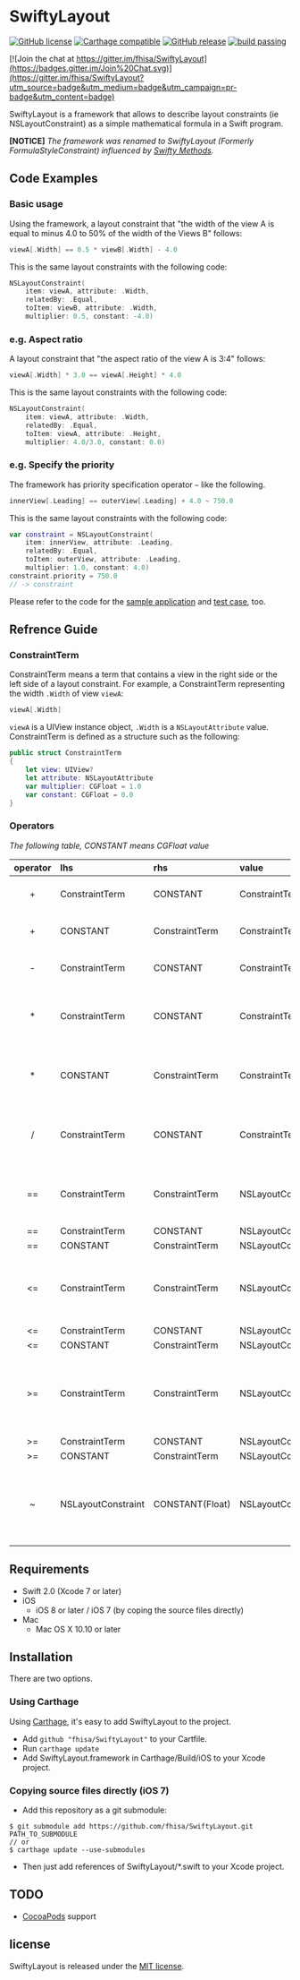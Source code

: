# SwiftyLayout

[![GitHub license](https://img.shields.io/badge/license-MIT-lightgrey.svg)](https://raw.githubusercontent.com/fhisa/SwiftyLayout/master/LICENSE)
[![Carthage compatible](https://img.shields.io/badge/Carthage-compatible-4BC51D.svg?style=flat)](https://github.com/Carthage/Carthage)
[![GitHub release](https://img.shields.io/github/release/fhisa/SwiftyLayout.svg)](https://github.com/fhisa/SwiftyLayout/releases)
[![build passing](https://travis-ci.org/fhisa/SwiftyLayout.png?branch=master)](https://travis-ci.org/fhisa/SwiftyLayout)

[![Join the chat at https://gitter.im/fhisa/SwiftyLayout](https://badges.gitter.im/Join%20Chat.svg)](https://gitter.im/fhisa/SwiftyLayout?utm_source=badge&utm_medium=badge&utm_campaign=pr-badge&utm_content=badge)

SwiftyLayout is a framework that allows to describe layout constraints (ie NSLayoutConstraint) as a simple mathematical formula in a Swift program.

**[NOTICE]** *The framework was renamed to SwiftyLayout (Formerly FormulaStyleConstraint) influenced by [Swifty Methods](https://realm.io/news/swift-summit-swifty-methods-clarity-brevity/).*

## Code Examples

### Basic usage

Using the framework, a layout constraint that "the width of the view A is equal to minus 4.0 to 50% of the width of the Views B" follows:
```swift
viewA[.Width] == 0.5 * viewB[.Width] - 4.0
```
This is the same layout constraints with the following code:
```swift
NSLayoutConstraint(
    item: viewA, attribute: .Width,
    relatedBy: .Equal,
    toItem: viewB, attribute: .Width,
    multiplier: 0.5, constant: -4.0)
```

### e.g. Aspect ratio

A layout constraint that "the aspect ratio of the view A is 3:4" follows:
```swift
viewA[.Width] * 3.0 == viewA[.Height] * 4.0
```
This is the same layout constraints with the following code:
```swift
NSLayoutConstraint(
    item: viewA, attribute: .Width,
    relatedBy: .Equal,
    toItem: viewA, attribute: .Height,
    multiplier: 4.0/3.0, constant: 0.0)
```

### e.g. Specify the priority

The framework has priority specification operator `~` like the following.
```swift
innerView[.Leading] == outerView[.Leading] + 4.0 ~ 750.0
```
This is the same layout constraints with the following code:
```swift
var constraint = NSLayoutConstraint(
    item: innerView, attribute: .Leading,
    relatedBy: .Equal,
    toItem: outerView, attribute: .Leading,
    multiplier: 1.0, constant: 4.0)
constraint.priority = 750.0
// -> constraint
```

Please refer to the code for the [sample application](https://github.com/fhisa/SwiftyLayout/blob/master/SampleApp/ViewController.swift) and [test case](https://github.com/fhisa/SwiftyLayout/blob/master/SwiftyLayoutTests/SwiftyLayoutTests.swift), too.

## Refrence Guide

### ConstraintTerm

ConstraintTerm means a term that contains a view in the right side or the left side of a layout constraint.
For example, a ConstraintTerm representing the width `.Width` of view `viewA`:
```swift
viewA[.Width]
```
`viewA` is a UIView instance object, `.Width` is a `NSLayoutAttribute` value.
ConstraintTerm is defined as a structure such as the following:
```swift
public struct ConstraintTerm
{
    let view: UIView?
    let attribute: NSLayoutAttribute
    var multiplier: CGFloat = 1.0
    var constant: CGFloat = 0.0
}
```

### Operators

*The following table, CONSTANT means CGFloat value*

| operator | lhs | rhs | value | semantics |
|:-----:|:---------------|:---------------|:---------------|:--|
| +     | ConstraintTerm | CONSTANT       | ConstraintTerm | add rhs value to lhs.constant |
| +     | CONSTANT       | ConstraintTerm | ConstraintTerm | add lhs value to rhs.constant |
| -     | ConstraintTerm | CONSTANT       | ConstraintTerm | subtract rhs value from lhs.constant |
| *     | ConstraintTerm | CONSTANT       | ConstraintTerm | multiply rhs value to lhs.multiplier and lhs.constant |
| *     | CONSTANT       | ConstraintTerm | ConstraintTerm | multiply lhs value to rhs.multiplier and rhs.constant |
| /     | ConstraintTerm | CONSTANT       | ConstraintTerm | divide lhs.multiplier and lhs.constant by rhs value |
| ==    | ConstraintTerm | ConstraintTerm | NSLayoutConstraint | create a layout constraint that "lhs is equal to lhs" |
| ==    | ConstraintTerm | CONSTANT       | NSLayoutConstraint | ditto |
| ==    | CONSTANT       | ConstraintTerm | NSLayoutConstraint | ditto |
| <=    | ConstraintTerm | ConstraintTerm | NSLayoutConstraint | create a layout constraint that "lhs is less than or equal to lhs" |
| <=    | ConstraintTerm | CONSTANT       | NSLayoutConstraint | ditto |
| <=    | CONSTANT       | ConstraintTerm | NSLayoutConstraint | ditto |
| >=    | ConstraintTerm | ConstraintTerm | NSLayoutConstraint | create a layout constraint that "lhs is greater than or equal to lhs" |
| >=    | ConstraintTerm | CONSTANT       | NSLayoutConstraint | ditto |
| >=    | CONSTANT       | ConstraintTerm | NSLayoutConstraint | ditto |
| ~     | NSLayoutConstraint | CONSTANT(Float) | NSLayoutConstraint | Change the priority of a layout constraint, and return the constraint |

## Requirements

- Swift 2.0 (Xcode 7 or later)
- iOS
  - iOS 8 or later / iOS 7 (by coping the source files directly)
- Mac
  - Mac OS X 10.10 or later

## Installation

There are two options.

### Using Carthage

Using [Carthage](https://github.com/Carthage/Carthage), it's easy to add SwiftyLayout to the project.

- Add `github "fhisa/SwiftyLayout"` to your Cartfile.
- Run `carthage update`
- Add SwiftyLayout.framework in Carthage/Build/iOS to your Xcode project.

### Copying source files directly (iOS 7)

- Add this repository as a git submodule:
```shell
$ git submodule add https://github.com/fhisa/SwiftyLayout.git PATH_TO_SUBMODULE
// or
$ carthage update --use-submodules
```
- Then just add references of SwiftyLayout/*.swift to your Xcode project.

## TODO

- [CocoaPods](https://cocoapods.org) support

## license

SwiftyLayout is released under the [MIT license](https://github.com/fhisa/SwiftyLayout/blob/master/LICENSE).
